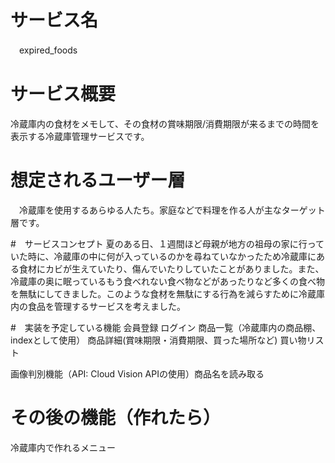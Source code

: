 # サービス名
　expired_foods

# サービス概要
 冷蔵庫内の食材をメモして、その食材の賞味期限/消費期限が来るまでの時間を表示する冷蔵庫管理サービスです。

 # 想定されるユーザー層
 　冷蔵庫を使用するあらゆる人たち。家庭などで料理を作る人が主なターゲット層です。

 #　サービスコンセプト
 夏のある日、１週間ほど母親が地方の祖母の家に行っていた時に、冷蔵庫の中に何が入っているのかを尋ねていなかったため冷蔵庫にある食材にカビが生えていたり、傷んでいたりしていたことがありました。また、冷蔵庫の奥に眠っているもう食べれない食べ物などがあったりなど多くの食べ物を無駄にしてきました。このような食材を無駄にする行為を減らすために冷蔵庫内の食品を管理するサービスを考えました。

 #　実装を予定している機能
 会員登録
 ログイン
 商品一覧（冷蔵庫内の商品棚、indexとして使用）
 商品詳細(賞味期限・消費期限、買った場所など)
 買い物リスト

 画像判別機能（API: Cloud Vision APIの使用）商品名を読み取る

# その後の機能（作れたら）

冷蔵庫内で作れるメニュー